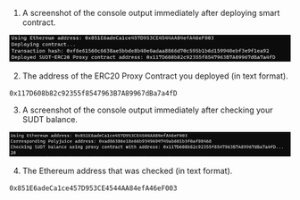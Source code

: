 1. A screenshot of the console output immediately after deploying smart contract.

![deploy](./deploy.png)

2. The address of the ERC20 Proxy Contract you deployed (in text format).

```
0x117D608b82c92355f8547963B7A89967dBa7a4fD
```

3. A screenshot of the console output immediately after checking your SUDT balance.

![check](./check.png)

4. The Ethereum address that was checked (in text format).
```
0x851E6adeCa1ce457D953CE4544AA84efA46eF003
```